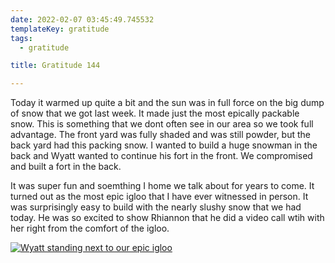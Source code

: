 ```yaml
---
date: 2022-02-07 03:45:49.745532
templateKey: gratitude
tags:
  - gratitude

title: Gratitude 144

---
```


Today it warmed up quite a bit and the sun was in full force on the big
dump of snow that we got last week.  It made just the most epically
packable snow.  This is something that we dont often see in our area so
we took full advantage.  The front yard was fully shaded and was still
powder, but the back yard had this packing snow.  I wanted to build a
huge snowman in the back and Wyatt wanted to continue his fort in the
front.  We compromised and built a fort in the back.

It was super fun and soemthing I home we talk about for years to come.
It turned out as the most epic igloo that I have ever witnessed in
person.  It was surprisingly easy to build with the nearly slushy snow
that we had today. He was so excited to show Rhiannon that he did a
video call wtih with her right from the comfort of the igloo.

[![Wyatt standing next to our epic igloo](https://images.waylonwalker.com/wyatt-igloo-2022.webp)](https://images.waylonwalker.com/wyatt-igloo-2022-full.webp)
